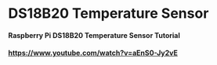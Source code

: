# DS18B20 Temperature Sensor

#### Raspberry Pi DS18B20 Temperature Sensor Tutorial
#### https://www.youtube.com/watch?v=aEnS0-Jy2vE
